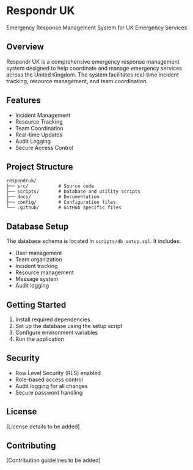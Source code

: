 # Respondr UK

Emergency Response Management System for UK Emergency Services

## Overview

Respondr UK is a comprehensive emergency response management system designed to help coordinate and manage emergency services across the United Kingdom. The system facilitates real-time incident tracking, resource management, and team coordination.

## Features

- Incident Management
- Resource Tracking
- Team Coordination
- Real-time Updates
- Audit Logging
- Secure Access Control

## Project Structure

```
respondruk/
├── src/           # Source code
├── scripts/       # Database and utility scripts
├── docs/          # Documentation
├── config/        # Configuration files
└── .github/       # GitHub specific files
```

## Database Setup

The database schema is located in `scripts/db_setup.sql`. It includes:

- User management
- Team organization
- Incident tracking
- Resource management
- Message system
- Audit logging

## Getting Started

1. Install required dependencies
2. Set up the database using the setup script
3. Configure environment variables
4. Run the application

## Security

- Row Level Security (RLS) enabled
- Role-based access control
- Audit logging for all changes
- Secure password handling

## License

[License details to be added]

## Contributing

[Contribution guidelines to be added]
